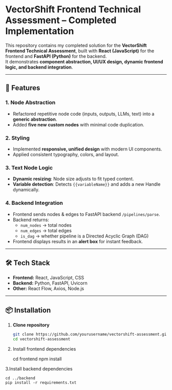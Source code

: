# VectorShift Frontend Technical Assessment – Completed Implementation

This repository contains my completed solution for the **VectorShift Frontend Technical Assessment**, built with **React (JavaScript)** for the frontend and **FastAPI (Python)** for the backend.  
It demonstrates **component abstraction, UI/UX design, dynamic frontend logic, and backend integration**.

---

## 🚀 Features

### 1. Node Abstraction
- Refactored repetitive node code (inputs, outputs, LLMs, text) into a **generic abstraction**.
- Added **five new custom nodes** with minimal code duplication.

### 2. Styling
- Implemented **responsive, unified design** with modern UI components.
- Applied consistent typography, colors, and layout.

### 3. Text Node Logic
- **Dynamic resizing**: Node size adjusts to fit typed content.
- **Variable detection**: Detects `{{variableName}}` and adds a new Handle dynamically.

### 4. Backend Integration
- Frontend sends nodes & edges to FastAPI backend `/pipelines/parse`.
- Backend returns:
  - `num_nodes` → total nodes
  - `num_edges` → total edges
  - `is_dag` → whether pipeline is a Directed Acyclic Graph (DAG)
- Frontend displays results in an **alert box** for instant feedback.

---

## 🛠 Tech Stack
- **Frontend:** React, JavaScript, CSS
- **Backend:** Python, FastAPI, Uvicorn
- **Other:** React Flow, Axios, Node.js

---

## 📦 Installation

1. **Clone repository**
   ```bash
   git clone https://github.com/yourusername/vectorshift-assessment.git
   cd vectorshift-assessment

2. Install frontend dependencies

   cd frontend
   npm install

3.Install backend dependencies

    cd ../backend
    pip install -r requirements.txt
